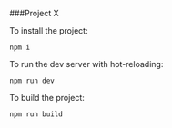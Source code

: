 ###Project X 

To install the project:

``
npm i
``

To run the dev server with hot-reloading:

``
npm run dev
``

To build the project:

``
npm run build
``
